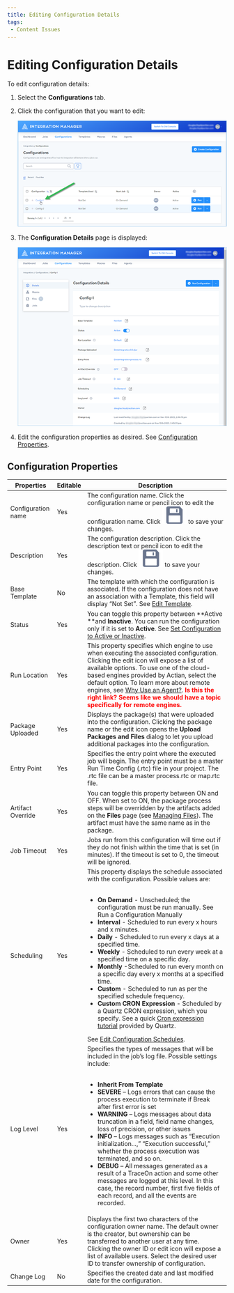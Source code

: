 ```yaml
---
title: Editing Configuration Details
tags:
 - Content Issues
---
```


# Editing Configuration Details

To edit configuration details:

1. Select the **Configurations** tab.
2. Click the configuration that you want to edit:

   ![Configuration Select](/img/Configuration-Select.png)

3. The **Configuration Details** page is displayed:

   ![Configuration Details Page](/img/Configuration-Details-Page.png)

4. Edit the configuration properties as desired. See [Configuration Properties](editing-configuration-details#configuration-properties).

## Configuration Properties

| Properties | Editable | Description |
| --- | --- | --- |
| Configuration name | Yes | The configuration name. Click the configuration name or pencil icon to edit the configuration name. Click ![](/img/icons/save.svg) to save your changes.|
| Description | Yes | The configuration description. Click the description text or pencil icon to edit the description. Click ![](/img/icons/save.svg) to save your changes. |
| Base Template | No | The template with which the configuration is associated. If the configuration does not have an association with a Template, this field will display “Not Set”. See [Edit Template](../templates/editing-template-details).
| Status | Yes | You can toggle this property between **Active **and **Inactive**. You can run the configuration only if it is set to **Active**. See [Set Configuration to Active or Inactive](./activating-or-inactivating-configurations).
| Run Location | Yes | This property specifies which engine to use when executing the associated configuration. Clicking the edit icon will expose a list of available options. To use one of the cloud-based engines provided by Actian, select the default option. To learn more about remote engines, see [Why Use an Agent?](../../integration-agent/agent-overview). **<font color="red">Is this the right link? Seems like we should have a topic specifically for remote engines.</font>**
| Package Uploaded | Yes | Displays the package(s) that were uploaded into the configuration. Clicking the package name or the edit icon opens the **Upload Packages and Files** dialog to let you upload additional packages into the configuration.
| Entry Point | Yes | Specifies the entry point where the executed job will begin. The entry point must be a master Run Time Config (.rtc) file in your project. The .rtc file can be a master process.rtc or map.rtc file.
| Artifact Override | Yes | You can toggle this property between ON and OFF. When set to ON, the package process steps will be overridden by the artifacts added on the **Files** page (see [Managing Files](../files/managing-files)). The artifact must have the same name as in the package.
| Job Timeout | Yes | Jobs run from this configuration will time out if they do not finish within the time that is set (in minutes). If the timeout is set to 0, the timeout will be ignored.
| Scheduling | Yes | This property displays the schedule associated with the configuration. Possible values are:<br /><br /><ul><li>**On Demand** - Unscheduled; the configuration must be run manually. See Run a Configuration Manually</li><li>**Interval** - Scheduled to run every x hours and x minutes.</li><li>**Daily** - Scheduled to run every x days at a specified time.</li><li>**Weekly** - Scheduled to run every week at a specified time on a specific day.</li><li>**Monthly** -Scheduled to run every month on a specific day every x months at a specified time.</li><li>**Custom** - Scheduled to run as per the specified schedule frequency.</li><li>**Custom CRON Expression** - Scheduled by a Quartz CRON expression, which you specify. See a quick [Cron expression tutorial](https://www.quartz-scheduler.org/documentation/quartz-2.3.0/tutorials/crontrigger.html) provided by Quartz.</li></ul>See [Edit Configuration Schedules](./editing-configuration-schedules).
| Log Level | Yes | Specifies the types of messages that will be included in the job’s log file. Possible settings include:<br /><br /><ul><li>**Inherit From Template**</li><li>**SEVERE** – Logs errors that can cause the process execution to terminate if Break after first error is set</li><li>**WARNING** – Logs messages about data truncation in a field, field name changes, loss of precision, or other issues</li><li>**INFO** – Logs messages such as “Execution initialization...,” “Execution successful,” whether the process execution was terminated, and so on.</li><li>**DEBUG** – All messages generated as a result of a TraceOn action and some other messages are logged at this level. In this case, the record number, first five fields of each record, and all the events are recorded.</li></ul>
| Owner | Yes | Displays the first two characters of the configuration owner name. The default owner is the creator, but ownership can be transferred to another user at any time. Clicking the owner ID or edit icon will expose a list of available users. Select the desired user ID to transfer ownership of configuration.
| Change Log | No | Specifies the created date and last modified date for the configuration.



